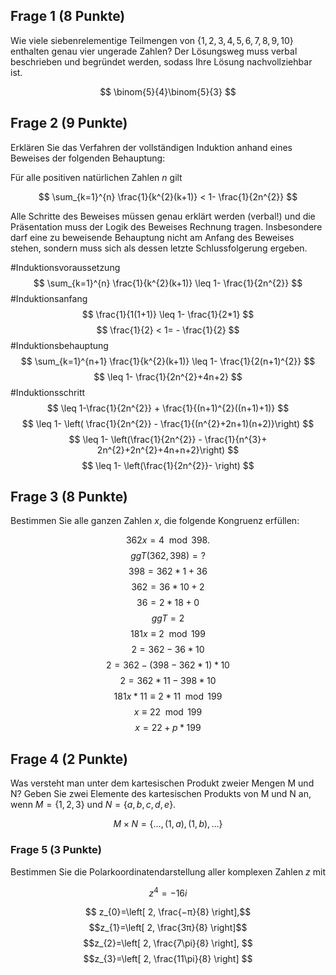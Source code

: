## Frage 1 (8 Punkte)
Wie viele siebenrelementige Teilmengen von $\{1,2,3,4,5,6,7,8,9, 10\}$ enthalten genau vier ungerade Zahlen?
Der Lösungsweg muss verbal beschrieben und begründet werden, sodass Ihre Lösung nachvollziehbar ist.

$$
\binom{5}{4}\binom{5}{3}
$$
## Frage 2 (9 Punkte)
Erklären Sie das Verfahren der vollständigen Induktion anhand eines Beweises der folgenden Behauptung:

Für alle positiven natürlichen Zahlen $n$ gilt

$$
\sum_{k=1}^{n} \frac{1}{k^{2}(k+1)} <  1- \frac{1}{2n^{2}}
$$

Alle Schritte des Beweises müssen genau erklärt werden (verbal!) und die Präsentation muss der Logik des Beweises Rechnung tragen. Insbesondere darf eine zu beweisende Behauptung nicht am Anfang des Beweises stehen, sondern muss sich als dessen letzte Schlussfolgerung ergeben.

#Induktionsvoraussetzung
$$
\sum_{k=1}^{n} \frac{1}{k^{2}(k+1)} \leq  1- \frac{1}{2n^{2}}
$$
#Induktionsanfang
$$
\frac{1}{1(1+1)} \leq 1- \frac{1}{2*1}
$$
$$
\frac{1}{2} < 1= - \frac{1}{2}
$$
#Induktionsbehauptung
$$
\sum_{k=1}^{n+1} \frac{1}{k^{2}(k+1)} \leq  1- \frac{1}{2(n+1)^{2}}
$$
$$
\leq 1- \frac{1}{2n^{2}+4n+2}
$$
#Induktionsschritt
$$
\leq 1-\frac{1}{2n^{2}} + \frac{1}{(n+1)^{2}((n+1)+1)}
$$
$$
\leq 1- \left( \frac{1}{2n^{2}} - \frac{1}{(n^{2}+2n+1)(n+2)}\right)
$$
$$
\leq 1- \left(\frac{1}{2n^{2}} - \frac{1}{n^{3}+ 2n^{2}+2n^{2}+4n+n+2}\right)
$$
$$
\leq 1- \left(\frac{1}{2n^{2}}- \right)
$$
## Frage 3 (8 Punkte)
Bestimmen Sie alle ganzen Zahlen $x$, die folgende Kongruenz erfüllen:

$$362x = 4 \mod 398.$$
$$
ggT(362,398) = ?
$$
$$
398 = 362 * 1 + 36
$$
$$
362 = 36 * 10 + 2
$$
$$
36 = 2*18 +0
$$
$$
ggT=2
$$
$$
181x \equiv 2 \mod 199
$$
$$
2 = 362 - 36 * 10
$$
$$
2 = 362 - (398-362*1)*10
$$
$$
2 = 362*11 - 398 *10
$$
$$
181x *11\equiv 2 * 11 \mod 199 
$$
$$
x \equiv 22 \mod 199
$$
$$
x = 22 + p* 199 
$$
## Frage 4 (2 Punkte)
Was versteht man unter dem kartesischen Produkt zweier Mengen M und N?
Geben Sie zwei Elemente des kartesischen Produkts von M und N an, wenn
$M = \{1,2,3\}$ und $N = \{a, b, c, d, e\}$.

$$
M\times N = \{ \dots, (1,a) ,(1,b),\dots \}
$$
### Frage 5 (3 Punkte)
Bestimmen Sie die Polarkoordinatendarstellung aller komplexen Zahlen $z$ mit

$$
z^{4}=-16i
$$

$$
z_{0}=\left[ 2, \frac{−π}{8}​ \right],$$
$$z_{1}=\left[ 2, \frac{3π}{8} \right]$$$$z_{2}=\left[ 2, \frac{7\pi}{8} \right],
$$$$z_{3}=\left[ 2, \frac{11\pi}{8} \right]
$$
